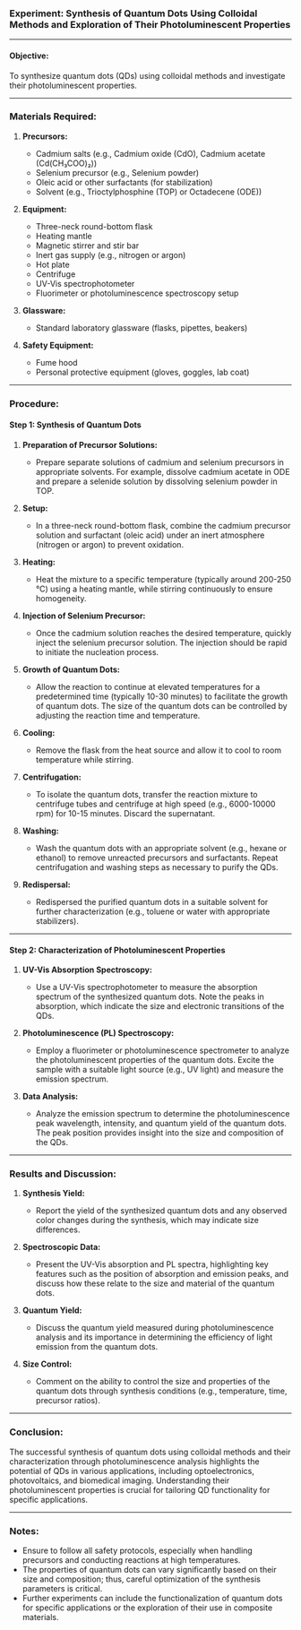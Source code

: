 ### Experiment: Synthesis of Quantum Dots Using Colloidal Methods and Exploration of Their Photoluminescent Properties

---

#### Objective:
To synthesize quantum dots (QDs) using colloidal methods and investigate their photoluminescent properties.

---

### Materials Required:

1. **Precursors:**
   - Cadmium salts (e.g., Cadmium oxide (CdO), Cadmium acetate (Cd(CH₃COO)₂))
   - Selenium precursor (e.g., Selenium powder)
   - Oleic acid or other surfactants (for stabilization)
   - Solvent (e.g., Trioctylphosphine (TOP) or Octadecene (ODE))

2. **Equipment:**
   - Three-neck round-bottom flask
   - Heating mantle
   - Magnetic stirrer and stir bar
   - Inert gas supply (e.g., nitrogen or argon)
   - Hot plate
   - Centrifuge
   - UV-Vis spectrophotometer
   - Fluorimeter or photoluminescence spectroscopy setup

3. **Glassware:**
   - Standard laboratory glassware (flasks, pipettes, beakers)

4. **Safety Equipment:**
   - Fume hood
   - Personal protective equipment (gloves, goggles, lab coat)

---

### Procedure:

#### Step 1: Synthesis of Quantum Dots
1. **Preparation of Precursor Solutions:**
   - Prepare separate solutions of cadmium and selenium precursors in appropriate solvents. For example, dissolve cadmium acetate in ODE and prepare a selenide solution by dissolving selenium powder in TOP.

2. **Setup:**
   - In a three-neck round-bottom flask, combine the cadmium precursor solution and surfactant (oleic acid) under an inert atmosphere (nitrogen or argon) to prevent oxidation.

3. **Heating:**
   - Heat the mixture to a specific temperature (typically around 200-250 °C) using a heating mantle, while stirring continuously to ensure homogeneity.

4. **Injection of Selenium Precursor:**
   - Once the cadmium solution reaches the desired temperature, quickly inject the selenium precursor solution. The injection should be rapid to initiate the nucleation process.

5. **Growth of Quantum Dots:**
   - Allow the reaction to continue at elevated temperatures for a predetermined time (typically 10-30 minutes) to facilitate the growth of quantum dots. The size of the quantum dots can be controlled by adjusting the reaction time and temperature.

6. **Cooling:**
   - Remove the flask from the heat source and allow it to cool to room temperature while stirring.

7. **Centrifugation:**
   - To isolate the quantum dots, transfer the reaction mixture to centrifuge tubes and centrifuge at high speed (e.g., 6000-10000 rpm) for 10-15 minutes. Discard the supernatant.

8. **Washing:**
   - Wash the quantum dots with an appropriate solvent (e.g., hexane or ethanol) to remove unreacted precursors and surfactants. Repeat centrifugation and washing steps as necessary to purify the QDs.

9. **Redispersal:**
   - Redispersed the purified quantum dots in a suitable solvent for further characterization (e.g., toluene or water with appropriate stabilizers).

---

#### Step 2: Characterization of Photoluminescent Properties
1. **UV-Vis Absorption Spectroscopy:**
   - Use a UV-Vis spectrophotometer to measure the absorption spectrum of the synthesized quantum dots. Note the peaks in absorption, which indicate the size and electronic transitions of the QDs.

2. **Photoluminescence (PL) Spectroscopy:**
   - Employ a fluorimeter or photoluminescence spectrometer to analyze the photoluminescent properties of the quantum dots. Excite the sample with a suitable light source (e.g., UV light) and measure the emission spectrum.

3. **Data Analysis:**
   - Analyze the emission spectrum to determine the photoluminescence peak wavelength, intensity, and quantum yield of the quantum dots. The peak position provides insight into the size and composition of the QDs.

---

### Results and Discussion:

1. **Synthesis Yield:**
   - Report the yield of the synthesized quantum dots and any observed color changes during the synthesis, which may indicate size differences.

2. **Spectroscopic Data:**
   - Present the UV-Vis absorption and PL spectra, highlighting key features such as the position of absorption and emission peaks, and discuss how these relate to the size and material of the quantum dots.

3. **Quantum Yield:**
   - Discuss the quantum yield measured during photoluminescence analysis and its importance in determining the efficiency of light emission from the quantum dots.

4. **Size Control:**
   - Comment on the ability to control the size and properties of the quantum dots through synthesis conditions (e.g., temperature, time, precursor ratios).

---

### Conclusion:
The successful synthesis of quantum dots using colloidal methods and their characterization through photoluminescence analysis highlights the potential of QDs in various applications, including optoelectronics, photovoltaics, and biomedical imaging. Understanding their photoluminescent properties is crucial for tailoring QD functionality for specific applications.

---

### Notes:
- Ensure to follow all safety protocols, especially when handling precursors and conducting reactions at high temperatures.
- The properties of quantum dots can vary significantly based on their size and composition; thus, careful optimization of the synthesis parameters is critical.
- Further experiments can include the functionalization of quantum dots for specific applications or the exploration of their use in composite materials.